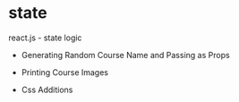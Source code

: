 # state
react.js - state logic



- Generating Random Course Name and Passing as Props

- Printing Course Images

- Css Additions
